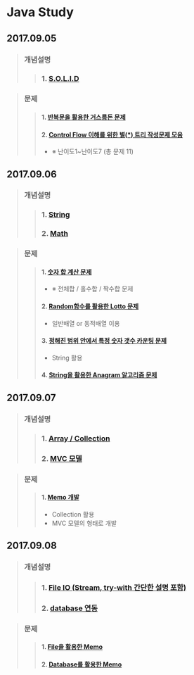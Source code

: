 # Java Study

## 2017.09.05

>### 개념설명
>> ### 1. [S.O.L.I.D](https://github.com/Lee-KyungSeok/OOP_Solid)

>### 문제
>>#### 1. [반복문을 활용한 거스름돈 문제](https://github.com/Lee-KyungSeok/ChangeMoney)
>>#### 2. [Control Flow 이해를 위한 별(\*) 트리 작성문제 모음](https://github.com/Lee-KyungSeok/ControlFlowExample)
>> - ※ 난이도1~난이도7 (총 문제 11)

## 2017.09.06

>### 개념설명
>> ### 1.  [String](https://github.com/Lee-KyungSeok/String)
>> ### 2.  [Math](https://github.com/Lee-KyungSeok/Math)

>### 문제
>>#### 1. [숫자 합 계산 문제](https://github.com/Lee-KyungSeok/SumExample)
>> - ※ 전체합 / 홀수합 / 짝수합 문제
>>#### 2. [Random함수를 활용한 Lotto 문제](https://github.com/Lee-KyungSeok/LottoExample)
>> - 일반배열 or 동적배열 이용
>>#### 3. [정해진 범위 안에서 특정 숫자 갯수 카운팅 문제](https://github.com/Lee-KyungSeok/CountNumber)
>> - String 활용
>>#### 4. [String을 활용한 Anagram 알고리즘 문제](https://github.com/Lee-KyungSeok/AnagramAlgorithm)

## 2017.09.07

>### 개념설명
>> ### 1.  [Array / Collection](https://github.com/Lee-KyungSeok/Array-Collection)
>> ### 2.  [MVC 모델](https://github.com/Lee-KyungSeok/MVCModel)

>### 문제
>>#### 1. [Memo 개발](https://github.com/Lee-KyungSeok/MemoExample)
>> - Collection 활용
>> - MVC 모델의 형태로 개발

## 2017.09.08
>### 개념설명
>>### 1. [File IO (Stream, try-with 간단한 설명 포함)](https://github.com/Lee-KyungSeok/Study/tree/master/Java/Contents/File%20IO)
>>### 2. [database 연동]()

>### 문제
>>#### 1. [File을 활용한 Memo]()
>>#### 2. [Database를 활용한 Memo]()

